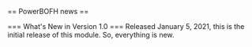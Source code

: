 == PowerBOFH news ==

=== What's New in Version 1.0 ===
Released <time datetime="2021-01-05">January 5, 2021</time>, this is the initial release of this module.  So, everything is new.